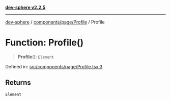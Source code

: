 [**dev-sphere v2.2.5**](../../../../README.md)

***

[dev-sphere](../../../../modules.md) / [components/page/Profile](../README.md) / Profile

# Function: Profile()

> **Profile**(): `Element`

Defined in: [src/components/page/Profile.tsx:3](https://github.com/DumbNoxx/DevSphere/blob/eb3f80846f33282f6e0329ed2bac1585e686cd76/src/components/page/Profile.tsx#L3)

## Returns

`Element`
